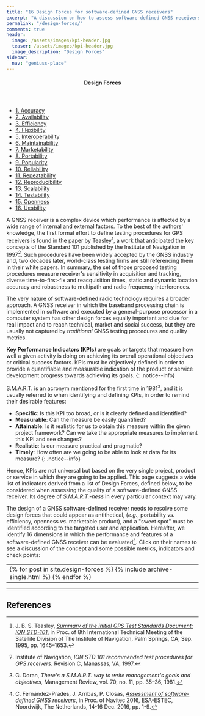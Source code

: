 ```yaml
---
title: "16 Design Forces for software-defined GNSS receivers"
excerpt: "A discussion on how to assess software-defined GNSS receivers."
permalink: "/design-forces/"
comments: true
header:
  image: /assets/images/kpi-header.jpg
  teaser: /assets/images/kpi-header.jpg
  image_description: "Design Forces"
sidebar:
  nav: "geniuss-place"
---
```


<aside class="sidebar__right sticky">
	<nav class="toc">
		<header>
			<h4 class="nav__title">Design Forces</h4>
		</header>
		<ul class="toc__menu">
			<li><a href="{{ "/design-forces/accuracy/" | relative_url }}">1. Accuracy</a></li>
			<li><a href="{{ "/design-forces/availability/" | relative_url }}">2. Availability</a></li>
			<li><a href="{{ "/design-forces/efficiency/" | relative_url }}">3. Efficiency</a></li>
            <li><a href="{{ "/design-forces/flexibility/" | relative_url }}">4. Flexibility</a></li>
            <li><a href="{{ "/design-forces/interoperability/" | relative_url }}">5. Interoperability</a></li>
            <li><a href="{{ "/design-forces/maintainability/" | relative_url }}">6. Maintainability</a></li>
            <li><a href="{{ "/design-forces/marketability/" | relative_url }}">7. Marketability</a></li>
            <li><a href="{{ "/design-forces/portability/" | relative_url }}">8. Portability</a></li>
            <li><a href="{{ "/design-forces/popularity/" | relative_url }}">9. Popularity</a></li>
            <li><a href="{{ "/design-forces/reliability/" | relative_url }}">10. Reliability</a></li>
            <li><a href="{{ "/design-forces/repeatability/" | relative_url }}">11. Repeatability</a></li>
            <li><a href="{{ "/design-forces/reproducibility/" | relative_url }}">12. Reproducibility</a></li>
            <li><a href="{{ "/design-forces/scalability/" | relative_url }}">13. Scalability</a></li>
            <li><a href="{{ "/design-forces/testability/" | relative_url }}">14. Testability</a></li>
            <li><a href="{{ "/design-forces/openness/" | relative_url }}">15. Openness</a></li>
            <li><a href="{{ "/design-forces/usability/" | relative_url }}">16. Usability</a></li>
		</ul>
	</nav>
</aside>

A GNSS receiver is a complex device which performance is affected by a wide range of internal and external factors. To the best of the authors' knowledge, the first formal effort to define testing procedures for GPS receivers is found in the paper by Teasley[^Teasley95], a work that anticipated the key concepts of the Standard 101 published by the Institute of Navigation in 1997[^ION97]. Such procedures have been widely accepted by the GNSS industry and, two decades later, world-class testing firms are still referencing them in their white papers. In summary, the set of those proposed testing procedures measure receiver's sensitivity in acquisition and tracking, diverse time-to-first-fix and reacquisition times, static and dynamic location accuracy and robustness to multipath and radio frequency interferences.


The very nature of software-defined radio technology requires a broader approach. A GNSS receiver in which the baseband processing chain is implemented in software and executed by a general-purpose processor in a computer system has other design forces equally important and clue for real impact and to reach technical, market and social success, but they are usually not captured by _traditional_ GNSS testing procedures and quality metrics.


**Key  Performance  Indicators  (KPIs)**  are  goals  or  targets  that  measure  how  well  a given activity  is  doing  on achieving  its  overall  operational  objectives  or  critical  success  factors.  KPIs  must  be  objectively defined in order to provide a quantifiable and measurable indication of the product or service development progress towards achieving its goals.
{: .notice--info}


S.M.A.R.T.  is  an  acronym mentioned  for  the  first  time  in  1981[^Doran81],  and  it  is  usually  referred to  when identifying  and defining KPIs, in order to remind their desirable features:

  * **Specific**: Is this KPI too broad, or is it clearly defined and identified?
  * **Measurable**: Can the measure be easily quantified?
  * **Attainable**:  Is  it  realistic  for  us  to  obtain  this  measure  within  the given project  framework?  Can  we take the appropriate measures to implement this KPI and see changes?
  * **Realistic**: Is our measure practical and pragmatic?
  * **Timely**: How often are we going to be able to look at data for its measure?
{: .notice--info}

Hence, KPIs are not universal but based on the very single project, product or service in which they are going to be applied. This page suggests a wide list of indicators derived from a list of Design Forces, defined below, to be considered when assessing the quality of a software-defined GNSS receiver. Its degree of _S.M.A.R.T.-ness_ in every particular context may vary.

The design of a GNSS software-defined receiver needs to resolve some design forces that could appear as antithetical, (_e.g._, portability _vs._ efficiency, openness _vs._ marketable product), and a "sweet spot" must be identified according to the targeted user and application. Hereafter, we identify 16 dimensions in which the performance and features of a software-defined GNSS receiver can be evaluated[^Fernandez16]. Click on their names to see a discussion of the concept and some possible metrics, indicators and check points:


<html> <body> <table> <tr> <td id="forcetable2">  
{% for post in site.design-forces %}
   {% include archive-single.html %}
{% endfor %}
</td> </tr> </table> </body> </html>

---

## References

[^Fernandez16]: C. Fern&aacute;ndez-Prades, J. Arribas, P. Closas, [_Assessment of software-defined GNSS receivers_](https://zenodo.org/record/266524), in Proc. of Navitec 2016, ESA-ESTEC, Noordwijk, The Netherlands, 14-16 Dec. 2016, pp. 1-9.

[^Teasley95]: J. B. S. Teasley, [_Summary of the initial GPS Test Standards Document: ION STD-101_](https://www.ion.org/publications/abstract.cfm?articleID=2506), in Proc. of 8th International Technical Meeting of the Satellite Division of The Institute of Navigation, Palm Springs, CA, Sep. 1995, pp. 1645–1653.

[^ION97]: Institute of Navigation, _ION STD 101 recommended test procedures for GPS receivers_. Revision C, Manassas, VA, 1997.

[^Doran81]: G. Doran, _There's a S.M.A.R.T. way to write management's goals and objectives,_ Management Review, vol. 70, no. 11, pp. 35–36, 1981.


<link rel="prerender" href="{{ "/design-forces/accuracy/" | relative_url }}">
<link rel="prerender" href="{{ "/design-forces/availability/" | relative_url }}">
<link rel="prerender" href="{{ "/design-forces/efficiency/" | relative_url }}">
<link rel="prerender" href="{{ "/design-forces/flexibility/" | relative_url }}">
<link rel="prerender" href="{{ "/design-forces/interoperability/" | relative_url }}">
<link rel="prerender" href="{{ "/design-forces/maintainability/" | relative_url }}">
<link rel="prerender" href="{{ "/design-forces/marketability/" | relative_url }}">
<link rel="prerender" href="{{ "/design-forces/portability/" | relative_url }}">
<link rel="prerender" href="{{ "/design-forces/popularity/" | relative_url }}">
<link rel="prerender" href="{{ "/design-forces/reliability/" | relative_url }}">
<link rel="prerender" href="{{ "/design-forces/reproducibility/" | relative_url }}">
<link rel="prerender" href="{{ "/design-forces/scalability/" | relative_url }}">
<link rel="prerender" href="{{ "/design-forces/testability/" | relative_url }}">
<link rel="prerender" href="{{ "/design-forces/openness/" | relative_url }}">
<link rel="prerender" href="{{ "/design-forces/usability/" | relative_url }}">
